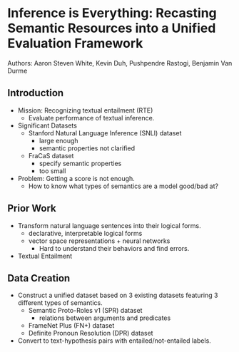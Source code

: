# Inference is Everything: Recasting Semantic Resources into a Unified Evaluation Framework
Authors: Aaron Steven White, Kevin Duh, Pushpendre Rastogi, Benjamin Van Durme

## Introduction
+ Mission: Recognizing textual entailment (RTE)
  + Evaluate performance of textual inference.
+ Significant Datasets
  + Stanford Natural Language Inference (SNLI) dataset
    + large enough
    + semantic properties not clarified
  + FraCaS dataset
    + specify semantic properties
    + too small
+ Problem: Getting a score is not enough.
  + How to know what types of semantics are a model good/bad at?

## Prior Work
+ Transform natural language sentences into their logical forms.
  + declarative, interpretable logical forms
  + vector space representations + neural networks
    + Hard to understand their behaviors and find errors.
+ Textual Entailment

## Data Creation
+ Construct a unified dataset based on 3 existing datasets featuring 3 different types of semantics.
  + Semantic Proto-Roles v1 (SPR) dataset
    + relations between arguments and predicates
  + FrameNet Plus (FN+) dataset
  + Definite Pronoun Resolution (DPR) dataset
+ Convert to text-hypothesis pairs with entailed/not-entailed labels.
